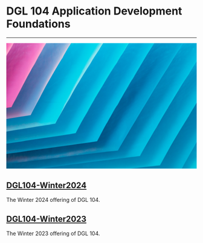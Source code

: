 # DGL 104 Application Development Foundations

---

![MultiCourse Hub](assets/images/clark-van-der-beken-xApC8DIiD54-unsplash.jpg ':class=banner-tall-image')

## [DGL104-Winter2024](dgl104-2024wi/course-welcome.md)
The Winter 2024 offering of DGL 104.
## [DGL104-Winter2023](dgl104-2023wi/course-welcome.md)
The Winter 2023 offering of DGL 104.